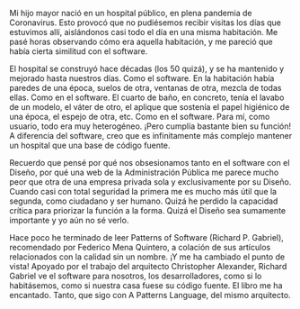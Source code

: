 Mi hijo mayor nació en un hospital público, en plena pandemia de Coronavirus. Esto provocó que no pudiésemos recibir visitas los días que estuvimos allí, aislándonos casi todo el día en una misma habitación. Me pasé horas observando cómo era aquella habitación, y me pareció que había cierta similitud con el software.

El hospital se construyó hace décadas (los 50 quizá), y se ha mantenido y mejorado hasta nuestros días. Como el software. En la habitación había paredes de una época, suelos de otra, ventanas de otra, mezcla de todas ellas. Como en el software. El cuarto de baño, en concreto, tenía el lavabo de un modelo, el váter de otro, el aplique que sostenía el papel higiénico de una época, el espejo de otra, etc. Como en el software. Para mí, como usuario, todo era muy heterogéneo. ¡Pero cumplía bastante bien su función! A diferencia del software, creo que es infinitamente más complejo mantener un hospital que una base de código fuente.

Recuerdo que pensé por qué nos obsesionamos tanto en el software con el Diseño, por qué una web de la Administración Pública me parece mucho peor que otra de una empresa privada sola y exclusivamente por su Diseño. Cuando casi con total seguridad la primera me es mucho más útil que la segunda, como ciudadano y ser humano. Quizá he perdido la capacidad crítica para priorizar la función a la forma. Quizá el Diseño sea sumamente importante y yo aún no sé verlo.

Hace poco he terminado de leer Patterns of Software (Richard P. Gabriel), recomendado por Federico Mena Quintero, a colación de sus artículos relacionados con la calidad sin un nombre. ¡Y me ha cambiado el punto de vista! Apoyado por el trabajo del arquitecto Christopher Alexander, Richard Gabriel ve el software para nosotros, los desarrolladores, como si lo habitásemos, como si nuestra casa fuese su código fuente. El libro me ha encantado. Tanto, que sigo con A Patterns Language, del mismo arquitecto.